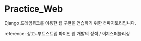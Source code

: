 # Practice_Web

Django 프레임워크를 이용한 웹 구현을 연습하기 위한 리파지토리입니다.

reference: 장고+부트스트랩 파이썬 웹 개발의 정석 / 이지스퍼블리싱
